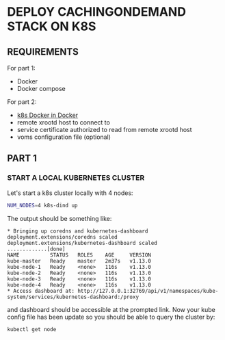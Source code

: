 # DEPLOY CACHINGONDEMAND STACK ON K8S

## REQUIREMENTS

For part 1:

- Docker
- Docker compose

For part 2:

- [k8s Docker in Docker](https://github.com/kubernetes-sigs/kubeadm-dind-cluster)
- remote xrootd host to connect to
- service certificate authorized to read from remote xrootd host
- voms configuration file (optional)

## PART 1

### START A LOCAL KUBERNETES CLUSTER

Let's start a k8s cluster locally with 4 nodes:

```bash
NUM_NODES=4 k8s-dind up
```

The output should be something like:

```text
* Bringing up coredns and kubernetes-dashboard 
deployment.extensions/coredns scaled
deployment.extensions/kubernetes-dashboard scaled
.............[done]
NAME          STATUS   ROLES    AGE     VERSION
kube-master   Ready    master   2m37s   v1.13.0
kube-node-1   Ready    <none>   116s    v1.13.0
kube-node-2   Ready    <none>   116s    v1.13.0
kube-node-3   Ready    <none>   116s    v1.13.0
kube-node-4   Ready    <none>   116s    v1.13.0
* Access dashboard at: http://127.0.0.1:32769/api/v1/namespaces/kube-system/services/kubernetes-dashboard:/proxy
```

and dashboard should be accessible at the prompted link.
Now your kube config file has been update so you should be able to query the cluster by:

```bash
kubectl get node
```

